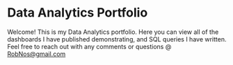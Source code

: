 # Data Analytics Portfolio

Welcome! This is my Data Analytics portfolio. Here you can view all of the dashboards I have published demonstrating, and SQL queries I have written.
Feel free to reach out with any comments or questions @ RobNos@gmail.com
